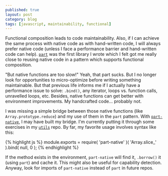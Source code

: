 ```yaml
---
published: true
layout: post
category: blog
tags: [javascript, maintainability, functional]
---
```


Functional composition leads to code maintainability.  Also, if I can achieve the same process with native code
as with hand-written code, I will always prefer native code (unless I face a performance barrier and hand-written
code can help).  [`part`](https://github.com/AutoSponge/_part_) was the first library I wrote which I felt got me
really close to reusing native code in a pattern which supports functional composition.

"But native functions are too slow!"  Yeah, that part sucks.  But I no longer look for opportunities to
micro-optimize before writing something maintainable.  But that previous life informs me if I actually have
a performance issue to solve: `.bind()`, any iterator, loops vs. function calls, unravelled loops, etc.
Besides, native functions can get better with environment improvements.  My handcrafted code... probably not.

I was missing a simple bridge between those native functions (like `Array.prototype.reduce`) and my
use of them in the `part` pattern.  With [`part-native`](https://github.com/AutoSponge/part-native), I may have
built my bridge.  I'm currently putting it through some exercises in my [`utils`](https://github.com/AutoSponge/utils)
repo.  By far, my favorite usage involves syntax like this:

{% highlight js %}
module.exports = require( 'part-native' )( 'Array.slice_' ).bind( null, 0 );
{% endhighlight %}

If the method exists in the environment, `part-native` will find it, `.borrow()` it (using `part`) and cache it.
This might also be useful for capability detection.  Anyway, look for imports of `part-native` instead of
`part` in future repos.